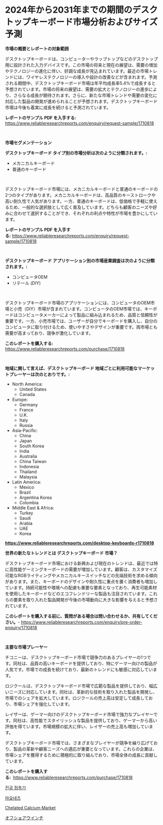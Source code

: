 <p><h1>2024年から2031年までの期間のデスクトップキーボード市場分析およびサイズ予測</h1></p><p><strong>市場の概要とレポートの対象範囲</strong></p>
<p><p>デスクトップキーボードは、コンピューターやラップトップなどのデスクトップ用に設計された入力デバイスです。この市場の将来と現在の展望は、需要の増加やテクノロジーの進化に伴い、好調な成長が見込まれています。最近の市場トレンドには、ワイヤレステクノロジーの導入や設計の改善などが含まれます。予測される期間中、デスクトップキーボード市場は年平均成長率5.4%で成長すると予想されています。市場の将来の展望は、需要の拡大とテクノロジーの進歩により、さらなる成長が期待されます。さらに、新たな市場トレンドや需要の変化に対応した製品の開発が進められることが予想されます。デスクトップキーボード市場は今後も着実に成長を続けると予測されています。</p></p>
<p><strong>レポートのサンプル PDF を入手する:</strong> <a href="https://www.reliableresearchreports.com/enquiry/request-sample/1710818">https://www.reliableresearchreports.com/enquiry/request-sample/1710818</a></p>
<p>&nbsp;</p>
<p><strong>市場セグメンテーション</strong></p>
<p><strong>デスクトップキーボード タイプ別の市場分析は次のように分類されます。:</strong></p>
<p><ul><li>メカニカルキーボード</li><li>普通のキーボード</li></ul></p>
<p>&nbsp;</p>
<p><p>デスクトップキーボード市場には、メカニカルキーボードと普通のキーボードの2つのタイプがあります。メカニカルキーボードは、高品質のキーストロークや高い耐久性で人気があります。一方、普通のキーボードは、低価格で手軽に使えるため、一般的な選択肢として広く普及しています。どちらも顧客のニーズや好みに合わせて選択することができ、それぞれの利点や特性が市場を豊かにしています。</p></p>
<p><strong>レポートのサンプル PDF を入手する:</strong>&nbsp;<a href="https://www.reliableresearchreports.com/enquiry/request-sample/1710818">https://www.reliableresearchreports.com/enquiry/request-sample/1710818</a></p>
<p>&nbsp;</p>
<p><strong> デスクトップキーボード アプリケーション別の市場産業調査は次のように分類されます。:</strong></p>
<p><ul><li>コンピュータOEM</li><li>リテール (DIY)</li></ul></p>
<p>&nbsp;</p>
<p><p>デスクトップキーボード市場のアプリケーションには、コンピュータのOEM市場と小売（DIY）市場が含まれています。コンピュータのOEM市場では、キーボードはコンピュータメーカーによって製品に組み込まれるため、品質と信頼性が重要です。一方、小売市場では、ユーザーが自分でキーボードを購入し、自分のコンピュータに取り付けるため、使いやすさやデザインが重要です。両市場とも需要が高まっており、競争が激化しています。</p></p>
<p><strong>このレポートを購入する:</strong>&nbsp; <a href="https://www.reliableresearchreports.com/purchase/1710818">https://www.reliableresearchreports.com/purchase/1710818</a></p>
<p>&nbsp;</p>
<p><strong>地域に関して言えば、デスクトップキーボード 地域ごとに利用可能なマーケットプレーヤーは次のとおりです。:</strong></p>
<p><ul>
    <li>
        North America:
        <ul>
            <li>United States</li>
            <li>Canada</li>
        </ul>
    </li>
    <li>
        Europe:
        <ul>
            <li>Germany</li>
            <li>France</li>
            <li>U.K.</li>
            <li>Italy</li>
            <li>Russia</li>
        </ul>
    </li>
    <li>
        Asia-Pacific:
        <ul>
            <li>China</li>
            <li>Japan</li>
            <li>South Korea</li>
            <li>India</li>
            <li>Australia</li>
            <li>China Taiwan</li>
            <li>Indonesia</li>
            <li>Thailand</li>
            <li>Malaysia</li>
        </ul>
    </li>
    <li>
        Latin America:
        <ul>
            <li>Mexico</li>
            <li>Brazil</li>
            <li>Argentina Korea</li>
            <li>Colombia</li>
        </ul>
    </li>
    <li>
        Middle East & Africa:
        <ul>
            <li>Turkey</li>
            <li>Saudi</li>
            <li>Arabia</li>
            <li>UAE</li>
            <li>Korea</li>
        </ul>
    </li>
    </ul></p>
<p><strong><a href="https://www.reliableresearchreports.com/desktop-keyboards-r1710818">https://www.reliableresearchreports.com/desktop-keyboards-r1710818</a></strong>&nbsp;</p>
<p><strong>世界の新たなトレンドとは デスクトップキーボード 市場？</strong></p>
<p><p>デスクトップキーボード市場における新興および現在のトレンドは、最近では特に高性能ゲーミングキーボードの需要が増加しています。顧客は、カスタマイズ可能なRGBライティングやメカニカルキースイッチなどの先端技術を求める傾向があります。また、キーボードのデザインや耐久性に重点を置く消費者も増加しています。持続可能性や環境への配慮も重要な要素となっており、再生可能素材を使用したキーボードなどのエコフレンドリーな製品も注目されています。これらの要素を取り入れた製品開発が今後の市場動向に大きな影響を与えると予想されています。</p></p>
<p><strong>このレポートを購入する前に、質問がある場合は問い合わせるか、共有してください。</strong>- <a href="https://www.reliableresearchreports.com/enquiry/pre-order-enquiry/1710818">https://www.reliableresearchreports.com/enquiry/pre-order-enquiry/1710818</a></p>
<p>&nbsp;</p>
<p><strong>主要な市場プレーヤー</strong></p>
<p><p>チコニーは、デスクトップキーボード市場で競争力のあるプレイヤーの1つです。同社は、品質の高いキーボードを提供しており、特にゲーマー向けの製品が人気です。市場での成長を続けており、最新のトレンドにも敏感に対応しています。</p><p>ロジクールは、デスクトップキーボード市場で広範な製品を提供しており、幅広いニーズに対応しています。同社は、革新的な技術を取り入れた製品を開発し、市場でのシェアを拡大しています。ロジクールの売上高は安定して成長しており、市場シェアを強化しています。</p><p>レイザーは、ゲーマー向けのデスクトップキーボード市場で強力なプレイヤーです。同社は、高性能でスタイリッシュな製品を提供しており、ゲーマーから高い評価を得ています。市場規模の拡大に伴い、レイザーの売上高も増加しています。</p><p>デスクトップキーボード市場では、さまざまなプレイヤーが競争を繰り広げており、製品の革新や顧客ニーズへの適応が重要となっています。これらの企業は、市場シェアを獲得するために積極的に取り組んでおり、市場全体の成長に貢献しています。</p></p>
<p><strong>このレポートを購入する:</strong>&nbsp;&nbsp;<a href="https://www.reliableresearchreports.com/purchase/1710818">https://www.reliableresearchreports.com/purchase/1710818</a></p>
<p><p><a href="https://github.com/JeromeRtyau89966/Market-Research-Report-List-1/blob/main/687523717642.md">진공 접촉기</a></p><p><a href="https://github.com/TimmyMann6767/Market-Research-Report-List-1/blob/main/891727417641.md">마요네즈</a></p><p><a href="https://github.com/Airanohannonzb68e5pb53oc1/Market-Research-Report-List-1/blob/main/chelated-calcium-market.md">Chelated Calcium Market</a></p><p><a href="https://github.com/AriMuller2009/Market-Research-Report-List-1/blob/main/662805118868.md">オフショアウインチ</a></p></p>